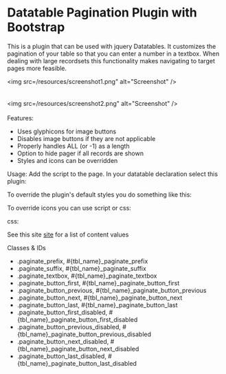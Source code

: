 Datatable Pagination Plugin with Bootstrap
=====================

This is a plugin that can be used with jquery Datatables.  It customizes the pagination of your table so that you can enter a number in a textbox.  When dealing with large recordsets this functionality makes navigating to target pages more feasible.  

<img src=/resources/screenshot1.png" alt="Screenshot" />
<br />
<br />
<br />
<img src=/resources/screenshot2.png" alt="Screenshot" />
<br />
<br />
Features:
<ul>
<li>Uses glyphicons for image buttons</li>
<li>Disables image buttons if they are not applicable</li>
<li>Properly handles  ALL (or -1) as a length</li>
<li>Option to hide pager if all records are shown</li>
<li>Styles and icons can be overridden</li>
</ul>

Usage:
Add the script to the page.  In your datatable declaration select this plugin:
<script>
$('#tbl').DataTable({
	pagingType: "bootstrapInput",
	...
});

or

$('#tbl').DataTable({
	pagingType: "bootstrapInput",
	conditionalPager: true,  //will hide pager if all records are shown
	...
});
</script>			

To override the plugin's default styles you do something like this:
<style>
.paginate_prefix{font-size:10px;}
 #tbl_paginate_textbox{width:50px !important;font-size:10px;}
</style>

To override icons you can use script or css:
<script>
$("#tbl_paginate_button_next").removeClass("glyphicon glyphicon-chevron-right").addClass("glyphicon glyphicon-arrow-right");
$("#tbl_paginate_button_next").removeClass("glyphicon glyphicon-chevron-right").addClass("fa fa-arrow-right");  //font-awesome
</script>

css:
<style>
.paginate_button_next {
	position: relative;
}

.paginate_button_next:before {
	content: " \f0A9";
	font-family: FontAwesome;
	font-style: normal;
	font-weight: normal;
	text-decoration: inherit;
	color:#00FF00;
}
</style>
See this site <a href="http://astronautweb.co/snippet/font-awesome/">site</a> for a list of content values


Classes & IDs
<ul>
<li>.paginate_prefix, #{tbl_name}_paginate_prefix</li>
<li>.paginate_suffix, #{tbl_name}_paginate_suffix</li>
<li>.paginate_textbox, #{tbl_name}_paginate_textbox</li>
<li>.paginate_button_first, #{tbl_name}_paginate_button_first</li>
<li>.paginate_button_previous, #{tbl_name}_paginate_button_previous</li>
<li>.paginate_button_next, #{tbl_name}_paginate_button_next</li>
<li>.paginate_button_last, #{tbl_name}_paginate_button_last</li>
<li>.paginate_button_first_disabled, #{tbl_name}_paginate_button_first_disabled</li>
<li>.paginate_button_previous_disabled, #{tbl_name}_paginate_button_previous_disabled</li>
<li>.paginate_button_next_disabled, #{tbl_name}_paginate_button_next_disabled</li>
<li>.paginate_button_last_disabled, #{tbl_name}_paginate_button_last_disabled</li>
</ul>
